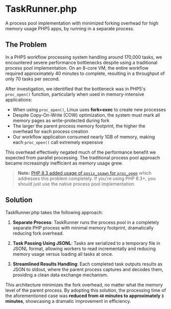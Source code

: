 # TaskRunner.php
A process pool implementation with minimized forking overhead for high memory usage PHP5 apps, by running in a separate process.

## The Problem

In a PHP5 workflow processing system handling around 170,000 tasks, we encountered severe performance bottlenecks despite using a traditional process pool implementation. On an 8-core VM, the entire workflow required approximately 40 minutes to complete, resulting in a throughput of only 70 tasks per second.

After investigation, we identified that the bottleneck was in PHP5's `proc_open()` function, particularly when used in memory-intensive applications:

- When using `proc_open()`, Linux uses **fork+exec** to create new processes
- Despite Copy-On-Write (COW) optimization, the system must mark all memory pages as write-protected during fork
- The larger the parent process memory footprint, the higher the overhead for each process creation
- Our workflow application consumed nearly 1GB of memory, making each `proc_open()` call extremely expensive

This overhead effectively negated much of the performance benefit we expected from parallel processing. The traditional process pool approach became increasingly inefficient as memory usage grew.

> **Note:** [PHP 8.3 added usage of `posix_spawn` for `proc_open`](https://www.php.net/ChangeLog-8#:~:text=Added%20usage%20of-,posix_spawn,-for%20proc_open%20when) which addresses this problem completely. If you're using PHP 8.3+, you should just use the native process pool implementation.

## Solution

TaskRunner.php takes the following approach:

1. **Separate Process**: TaskRunner runs the process pool in a completely separate PHP process with minimal memory footprint, dramatically reducing fork overhead.

2. **Task Passing Using JSONL**: Tasks are serialized to a temporary file in JSONL format, allowing workers to read incrementally and reducing memory usage versus loading all tasks at once.

3. **Streamlined Results Handling**: Each completed task outputs results as JSON to stdout, where the parent process captures and decodes them, providing a clean data exchange mechanism.

This architecture minimizes the fork overhead, no matter what the memory level of the parent process. By adopting this solution, the processing time of the aforementioned case was **reduced from `40` minutes to approximately `3` minutes**, showcasing a dramatic improvement in efficiency.
